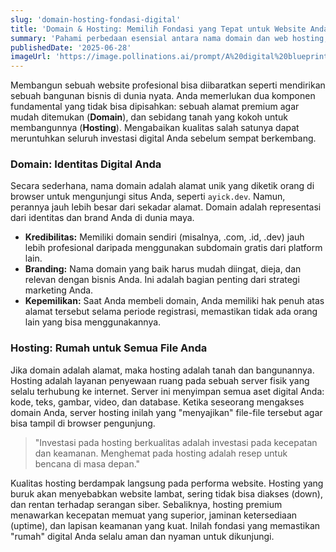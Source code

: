 ```yaml
---
slug: 'domain-hosting-fondasi-digital'
title: 'Domain & Hosting: Memilih Fondasi yang Tepat untuk Website Anda'
summary: 'Pahami perbedaan esensial antara nama domain dan web hosting, serta bagaimana pilihan Anda terhadap keduanya akan menentukan kecepatan, keamanan, dan keandalan website Anda di masa depan.'
publishedDate: '2025-06-28'
imageUrl: 'https://image.pollinations.ai/prompt/A%20digital%20blueprint%20of%20a%20house,%20where%20the%20land%20is%20labeled%20%27Hosting%27%20and%20the%20mailbox%20is%20labeled%20%27Domain%27,%20cinematic,%20futuristic?nologo=true&referrer=ariftirtana.my.id'
---
```


Membangun sebuah website profesional bisa diibaratkan seperti mendirikan sebuah bangunan bisnis di dunia nyata. Anda memerlukan dua komponen fundamental yang tidak bisa dipisahkan: sebuah alamat premium agar mudah ditemukan (**Domain**), dan sebidang tanah yang kokoh untuk membangunnya (**Hosting**). Mengabaikan kualitas salah satunya dapat meruntuhkan seluruh investasi digital Anda sebelum sempat berkembang.

### Domain: Identitas Digital Anda

Secara sederhana, nama domain adalah alamat unik yang diketik orang di browser untuk mengunjungi situs Anda, seperti `ayick.dev`. Namun, perannya jauh lebih besar dari sekadar alamat. Domain adalah representasi dari identitas dan brand Anda di dunia maya.

* **Kredibilitas:** Memiliki domain sendiri (misalnya, .com, .id, .dev) jauh lebih profesional daripada menggunakan subdomain gratis dari platform lain.
* **Branding:** Nama domain yang baik harus mudah diingat, dieja, dan relevan dengan bisnis Anda. Ini adalah bagian penting dari strategi marketing Anda.
* **Kepemilikan:** Saat Anda membeli domain, Anda memiliki hak penuh atas alamat tersebut selama periode registrasi, memastikan tidak ada orang lain yang bisa menggunakannya.

### Hosting: Rumah untuk Semua File Anda

Jika domain adalah alamat, maka hosting adalah tanah dan bangunannya. Hosting adalah layanan penyewaan ruang pada sebuah server fisik yang selalu terhubung ke internet. Server ini menyimpan semua aset digital Anda: kode, teks, gambar, video, dan database. Ketika seseorang mengakses domain Anda, server hosting inilah yang "menyajikan" file-file tersebut agar bisa tampil di browser pengunjung.

> "Investasi pada hosting berkualitas adalah investasi pada kecepatan dan keamanan. Menghemat pada hosting adalah resep untuk bencana di masa depan."

Kualitas hosting berdampak langsung pada performa website. Hosting yang buruk akan menyebabkan website lambat, sering tidak bisa diakses (down), dan rentan terhadap serangan siber. Sebaliknya, hosting premium menawarkan kecepatan memuat yang superior, jaminan ketersediaan (uptime), dan lapisan keamanan yang kuat. Inilah fondasi yang memastikan "rumah" digital Anda selalu aman dan nyaman untuk dikunjungi.
